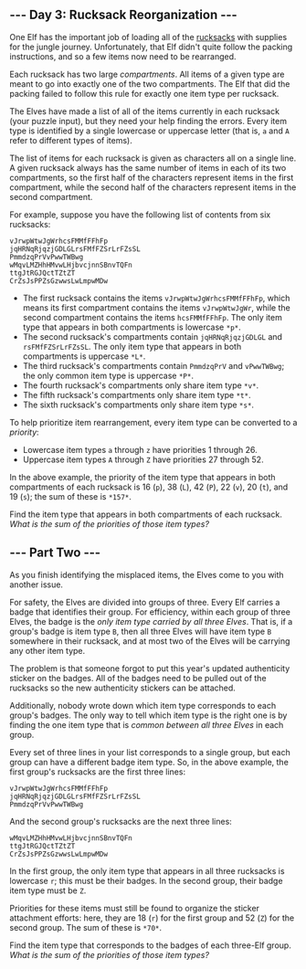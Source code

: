--- Day 3: Rucksack Reorganization ---
--------------------------------------

One Elf has the important job of loading all of the [rucksacks](https://en.wikipedia.org/wiki/Rucksack) with supplies for the jungle journey. Unfortunately, that Elf didn't quite follow the packing instructions, and so a few items now need to be rearranged.


Each rucksack has two large *compartments*. All items of a given type are meant to go into exactly one of the two compartments. The Elf that did the packing failed to follow this rule for exactly one item type per rucksack.


The Elves have made a list of all of the items currently in each rucksack (your puzzle input), but they need your help finding the errors. Every item type is identified by a single lowercase or uppercase letter (that is, `a` and `A` refer to different types of items).


The list of items for each rucksack is given as characters all on a single line. A given rucksack always has the same number of items in each of its two compartments, so the first half of the characters represent items in the first compartment, while the second half of the characters represent items in the second compartment.


For example, suppose you have the following list of contents from six rucksacks:



```
vJrwpWtwJgWrhcsFMMfFFhFp
jqHRNqRjqzjGDLGLrsFMfFZSrLrFZsSL
PmmdzqPrVvPwwTWBwg
wMqvLMZHhHMvwLHjbvcjnnSBnvTQFn
ttgJtRGJQctTZtZT
CrZsJsPPZsGzwwsLwLmpwMDw

```

* The first rucksack contains the items `vJrwpWtwJgWrhcsFMMfFFhFp`, which means its first compartment contains the items `vJrwpWtwJgWr`, while the second compartment contains the items `hcsFMMfFFhFp`. The only item type that appears in both compartments is lowercase `*p*`.
* The second rucksack's compartments contain `jqHRNqRjqzjGDLGL` and `rsFMfFZSrLrFZsSL`. The only item type that appears in both compartments is uppercase `*L*`.
* The third rucksack's compartments contain `PmmdzqPrV` and `vPwwTWBwg`; the only common item type is uppercase `*P*`.
* The fourth rucksack's compartments only share item type `*v*`.
* The fifth rucksack's compartments only share item type `*t*`.
* The sixth rucksack's compartments only share item type `*s*`.


To help prioritize item rearrangement, every item type can be converted to a *priority*:


* Lowercase item types `a` through `z` have priorities 1 through 26.
* Uppercase item types `A` through `Z` have priorities 27 through 52.


In the above example, the priority of the item type that appears in both compartments of each rucksack is 16 (`p`), 38 (`L`), 42 (`P`), 22 (`v`), 20 (`t`), and 19 (`s`); the sum of these is `*157*`.


Find the item type that appears in both compartments of each rucksack. *What is the sum of the priorities of those item types?*


--- Part Two ---
----------------

As you finish identifying the misplaced items, the Elves come to you with another issue.


For safety, the Elves are divided into groups of three. Every Elf carries a badge that identifies their group. For efficiency, within each group of three Elves, the badge is the *only item type carried by all three Elves*. That is, if a group's badge is item type `B`, then all three Elves will have item type `B` somewhere in their rucksack, and at most two of the Elves will be carrying any other item type.


The problem is that someone forgot to put this year's updated authenticity sticker on the badges. All of the badges need to be pulled out of the rucksacks so the new authenticity stickers can be attached.


Additionally, nobody wrote down which item type corresponds to each group's badges. The only way to tell which item type is the right one is by finding the one item type that is *common between all three Elves* in each group.


Every set of three lines in your list corresponds to a single group, but each group can have a different badge item type. So, in the above example, the first group's rucksacks are the first three lines:



```
vJrwpWtwJgWrhcsFMMfFFhFp
jqHRNqRjqzjGDLGLrsFMfFZSrLrFZsSL
PmmdzqPrVvPwwTWBwg

```

And the second group's rucksacks are the next three lines:



```
wMqvLMZHhHMvwLHjbvcjnnSBnvTQFn
ttgJtRGJQctTZtZT
CrZsJsPPZsGzwwsLwLmpwMDw

```

In the first group, the only item type that appears in all three rucksacks is lowercase `r`; this must be their badges. In the second group, their badge item type must be `Z`.


Priorities for these items must still be found to organize the sticker attachment efforts: here, they are 18 (`r`) for the first group and 52 (`Z`) for the second group. The sum of these is `*70*`.


Find the item type that corresponds to the badges of each three-Elf group. *What is the sum of the priorities of those item types?*


